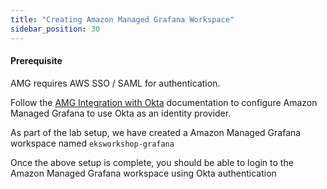 ```yaml
---
title: "Creating Amazon Managed Grafana Workspace"
sidebar_position: 30
---
```


#### Prerequisite

AMG requires AWS SSO / SAML for authentication. 

Follow the  [AMG Integration with Okta](https://docs.aws.amazon.com/grafana/latest/userguide/AMG-SAML-providers-okta.html) documentation to configure Amazon Managed Grafana to use Okta as an identity provider.

As part of the lab setup, we have created a Amazon Managed Grafana workspace named `eksworkshop-grafana`


Once the above setup is complete, you should be able to login to the Amazon Managed Grafana workspace using Okta authentication
